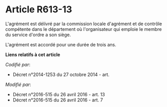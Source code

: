 # Article R613-13

L'agrément est délivré par la commission locale d'agrément et de contrôle compétente dans le département où l'organisateur
qui emploie le membre du service d'ordre a son siège. 

L'agrément est accordé pour une durée de trois ans.

**Liens relatifs à cet article**

_Codifié par_:

  - Décret n°2014-1253 du 27 octobre 2014 - art.

_Modifié par_:

  - Décret n°2016-515 du 26 avril 2016 - art. 13
  - Décret n°2016-515 du 26 avril 2016 - art. 7
